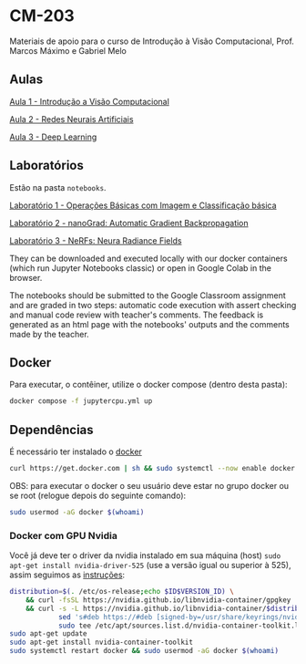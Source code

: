 # CM-203

Materiais de apoio para o curso de Introdução à Visão Computacional, Prof. Marcos Máximo e Gabriel Melo

## Aulas

[Aula 1 - Introdução a Visão Computacional](https://docs.google.com/presentation/d/1PYRArTIBh9vQ5r7DvEwGgbZp8FCkrwZnkQuFZ-z-snc/)

[Aula 2 - Redes Neurais Artificiais](https://docs.google.com/presentation/d/1Dpc-qkhuK5CSAl2MugB-D8tHyDn1l6ef5Ntw-eC49ms/)

[Aula 3 - Deep Learning](https://docs.google.com/presentation/d/1pbXPJvpGoDK03KsazRf3D99-FXNd2FLcXpIVPl797PA/)

## Laboratórios

Estão na pasta `notebooks`.

[Laboratório 1 - Operações Básicas com Imagem e Classificação básica](notebooks/intro_lab01/intro_lab01.ipynb)

[Laboratório 2 - nanoGrad: Automatic Gradient Backpropagation](notebooks/nanograd_lab02/nanograd_lab02.ipynb)

[Laboratório 3 - NeRFs: Neura Radiance Fields]()

They can be downloaded and executed locally with our docker containers (which run Jupyter Notebooks classic) or open in Google Colab in the browser.

The notebooks should be submitted to the Google Classroom assignment and are graded in two steps: automatic code execution with assert checking and manual code review with teacher's comments. The feedback is generated as an html page with the notebooks' outputs and the comments made by the teacher.

## Docker

Para executar, o contêiner, utilize o docker compose (dentro desta pasta):

```bash
docker compose -f jupytercpu.yml up
```

## Dependências

É necessário ter instalado o [docker](https://docs.docker.com/engine/install/ubuntu/#install-using-the-repository)

```bash
curl https://get.docker.com | sh && sudo systemctl --now enable docker
```

OBS: para executar o docker o seu usuário deve estar no grupo docker ou se root (relogue depois do seguinte comando):

```bash
sudo usermod -aG docker $(whoami)
```

### Docker com GPU Nvidia

Você já deve ter o driver da nvidia instalado em sua máquina (host) `sudo apt-get install nvidia-driver-525` (use a versão igual ou superior à 525), assim seguimos as [instruções](https://docs.nvidia.com/datacenter/cloud-native/container-toolkit/latest/install-guide.html#installing-on-ubuntu-and-debian):

```bash
distribution=$(. /etc/os-release;echo $ID$VERSION_ID) \
  	&& curl -fsSL https://nvidia.github.io/libnvidia-container/gpgkey | sudo gpg --dearmor -o /usr/share/keyrings/nvidia-container-toolkit-keyring.gpg \
  	&& curl -s -L https://nvidia.github.io/libnvidia-container/$distribution/libnvidia-container.list | \
        	sed 's#deb https://#deb [signed-by=/usr/share/keyrings/nvidia-container-toolkit-keyring.gpg] https://#g' | \
        	sudo tee /etc/apt/sources.list.d/nvidia-container-toolkit.list
sudo apt-get update
sudo apt-get install nvidia-container-toolkit
sudo systemctl restart docker && sudo usermod -aG docker $(whoami)
```
